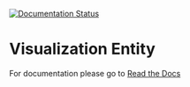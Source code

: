 [![Documentation Status](https://readthedocs.org/projects/visualization-entity/badge/?version=latest)](https://readthedocs.org/projects/visualization-entity/?badge=latest)

# Visualization Entity

For documentation please go to [Read the Docs](http://visualization-entity.readthedocs.org/en/latest/)
